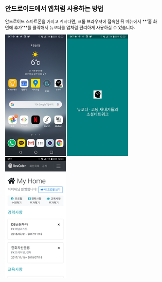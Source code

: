 ## 안드로이드에서 앱처럼 사용하는 방법

안드로이드 스마트폰을 가지고 계시다면, 크롬 브라우져에 접속한 뒤 메뉴에서 **'홈 화면에 추가'**를 클릭해서 뉴코더를 앱처럼 편리하게 사용하실 수 있습니다.

<img src="https://github.com/jayhchoi/newcoder-markdowns/raw/master/img/안드로이드1.jpg" width="200" />
<img src="https://github.com/jayhchoi/newcoder-markdowns/raw/master/img/안드로이드2.jpg" width="200" />
<img src="https://github.com/jayhchoi/newcoder-markdowns/raw/master/img/안드로이드3.jpg" width="200" />